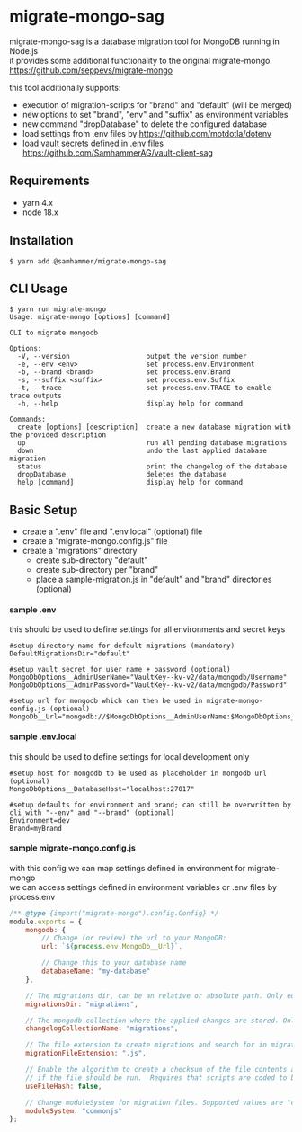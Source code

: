 # migrate-mongo-sag

migrate-mongo-sag is a database migration tool for MongoDB running in Node.js<br>
it provides some additional functionality to the original migrate-mongo https://github.com/seppevs/migrate-mongo

this tool additionally supports:

-   execution of migration-scripts for "brand" and "default" (will be merged)
-   new options to set "brand", "env" and "suffix" as environment variables
-   new command "dropDatabase" to delete the configured database
-   load settings from .env files by https://github.com/motdotla/dotenv
-   load vault secrets defined in .env files https://github.com/SamhammerAG/vault-client-sag

## Requirements

-   yarn 4.x
-   node 18.x

## Installation

`$ yarn add @samhammer/migrate-mongo-sag`

## CLI Usage

```
$ yarn run migrate-mongo
Usage: migrate-mongo [options] [command]

CLI to migrate mongodb

Options:
  -V, --version                   output the version number
  -e, --env <env>                 set process.env.Environment
  -b, --brand <brand>             set process.env.Brand
  -s, --suffix <suffix>           set process.env.Suffix
  -t, --trace                     set process.env.TRACE to enable trace outputs
  -h, --help                      display help for command

Commands:
  create [options] [description]  create a new database migration with the provided description
  up                              run all pending database migrations
  down                            undo the last applied database migration
  status                          print the changelog of the database
  dropDatabase                    deletes the database
  help [command]                  display help for command
```

## Basic Setup

-   create a ".env" file and ".env.local" (optional) file
-   create a "migrate-mongo.config.js" file
-   create a "migrations" directory
    -   create sub-directory "default"
    -   create sub-directory per "brand"
    -   place a sample-migration.js in "default" and "brand" directories (optional)

#### sample .env

this should be used to define settings for all environments and secret keys

```
#setup directory name for default migrations (mandatory)
DefaultMigrationsDir="default"

#setup vault secret for user name + password (optional)
MongoDbOptions__AdminUserName="VaultKey--kv-v2/data/mongodb/Username"
MongoDbOptions__AdminPassword="VaultKey--kv-v2/data/mongodb/Password"

#setup url for mongodb which can then be used in migrate-mongo-config.js (optional)
MongoDb__Url="mongodb://$MongoDbOptions__AdminUserName:$MongoDbOptions__AdminPassword@$MongoDbOptions__DatabaseHost"
```

#### sample .env.local

this should be used to define settings for local development only

```
#setup host for mongodb to be used as placeholder in mongodb url (optional)
MongoDbOptions__DatabaseHost="localhost:27017"

#setup defaults for environment and brand; can still be overwritten by cli with "--env" and "--brand" (optional)
Environment=dev
Brand=myBrand
```

#### sample migrate-mongo.config.js

with this config we can map settings defined in environment for migrate-mongo<br>
we can access settings defined in environment variables or .env files by process.env

```js
/** @type {import("migrate-mongo").config.Config} */
module.exports = {
    mongodb: {
        // Change (or review) the url to your MongoDB:
        url: `${process.env.MongoDb__Url}`,

        // Change this to your database name
        databaseName: "my-database"
    },

    // The migrations dir, can be an relative or absolute path. Only edit this when really necessary.
    migrationsDir: "migrations",

    // The mongodb collection where the applied changes are stored. Only edit this when really necessary.
    changelogCollectionName: "migrations",

    // The file extension to create migrations and search for in migration dir
    migrationFileExtension: ".js",

    // Enable the algorithm to create a checksum of the file contents and use that in the comparison to determine
    // if the file should be run.  Requires that scripts are coded to be run multiple times.
    useFileHash: false,

    // Change moduleSystem for migration files. Supported values are "commonjs" and "esm".
    moduleSystem: "commonjs"
};
```
